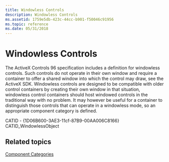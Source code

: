 ```yaml
---
title: Windowless Controls
description: Windowless Controls
ms.assetid: 1759e5db-423c-44cc-b901-f50046c91956
ms.topic: reference
ms.date: 05/31/2018
---
```


# Windowless Controls

The ActiveX Controls 96 specification includes a definition for windowless controls. Such controls do not operate in their own window and require a container to offer a shared window into which the control may draw, see the ActiveX SDK. Windowless controls are designed to be compatible with older control containers by creating their own window in that situation, windowless control containers should host windowed controls in the traditional way with no problem. It may however be useful for a container to distinguish those controls that can operate in a windowless mode, so an appropriate component category is defined.

CATID - {1D06B600-3AE3-11cf-87B9-00AA006C8166} CATID\_WindowlessObject

## Related topics

<dl> <dt>

[Component Categories](component-categories.md)
</dt> </dl>

 

 




